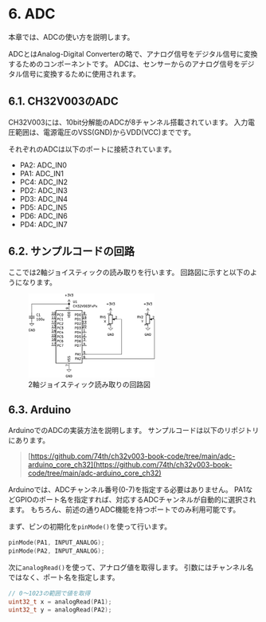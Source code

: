 # 6. ADC

本章では、ADCの使い方を説明します。

ADCとはAnalog-Digital Converterの略で、アナログ信号をデジタル信号に変換するためのコンポーネントです。
ADCは、センサーからのアナログ信号をデジタル信号に変換するために使用されます。

## 6.1. CH32V003のADC

CH32V003には、10bit分解能のADCが8チャンネル搭載されています。
入力電圧範囲は、電源電圧のVSS(GND)からVDD(VCC)までです。

それぞれのADCは以下のポートに接続されています。

- PA2: ADC_IN0
- PA1: ADC_IN1
- PC4: ADC_IN2
- PD2: ADC_IN3
- PD3: ADC_IN4
- PD5: ADC_IN5
- PD6: ADC_IN6
- PD4: ADC_IN7

## 6.2. サンプルコードの回路

ここでは2軸ジョイスティックの読み取りを行います。
回路図に示すと以下のようになります。

<figure class="wide">
<img src="./img/adc.svg" style="background-color: white;" width="60%"/>
<figcaption>2軸ジョイスティック読み取りの回路図</figcaption>
</figure>

## 6.3. Arduino

ArduinoでのADCの実装方法を説明します。
サンプルコードは以下のリポジトリにあります。

> [https://github.com/74th/ch32v003-book-code/tree/main/adc-arduino_core_ch32](https://github.com/74th/ch32v003-book-code/tree/main/adc-arduino_core_ch32)

Arduinoでは、ADCチャンネル番号(0-7)を指定する必要はありません。
PA1などGPIOのポート名を指定すれば、対応するADCチャンネルが自動的に選択されます。
もちろん、前述の通りADC機能を持つポートでのみ利用可能です。

まず、ピンの初期化を`pinMode()`を使って行います。

```c
pinMode(PA1, INPUT_ANALOG);
pinMode(PA2, INPUT_ANALOG);
```

次に`analogRead()`を使って、アナログ値を取得します。
引数にはチャンネル名ではなく、ポート名を指定します。

```c
// 0～1023の範囲で値を取得
uint32_t x = analogRead(PA1);
uint32_t y = analogRead(PA2);
```
